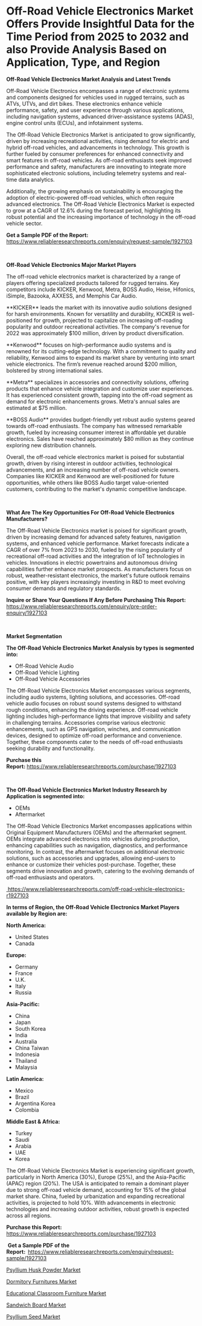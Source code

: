 <p><h1>Off-Road Vehicle Electronics Market Offers Provide Insightful Data for the Time Period from 2025 to 2032 and also Provide Analysis Based on Application, Type, and Region</h1></p><p><strong>Off-Road Vehicle Electronics Market Analysis and Latest Trends</strong></p>
<p><p>Off-Road Vehicle Electronics encompasses a range of electronic systems and components designed for vehicles used in rugged terrains, such as ATVs, UTVs, and dirt bikes. These electronics enhance vehicle performance, safety, and user experience through various applications, including navigation systems, advanced driver-assistance systems (ADAS), engine control units (ECUs), and infotainment systems.</p><p>The Off-Road Vehicle Electronics Market is anticipated to grow significantly, driven by increasing recreational activities, rising demand for electric and hybrid off-road vehicles, and advancements in technology. This growth is further fueled by consumer preferences for enhanced connectivity and smart features in off-road vehicles. As off-road enthusiasts seek improved performance and safety, manufacturers are innovating to integrate more sophisticated electronic solutions, including telemetry systems and real-time data analytics.</p><p>Additionally, the growing emphasis on sustainability is encouraging the adoption of electric-powered off-road vehicles, which often require advanced electronics. The Off-Road Vehicle Electronics Market is expected to grow at a CAGR of 12.6% during the forecast period, highlighting its robust potential and the increasing importance of technology in the off-road vehicle sector.</p></p>
<p><strong>Get a Sample PDF of the Report:&nbsp;</strong> <a href="https://www.reliableresearchreports.com/enquiry/request-sample/1927103?utm_campaign=13&utm_medium=2&utm_source=Github&utm_content=ia&utm_term=15012025&utm_id=off-road-vehicle-electronics">https://www.reliableresearchreports.com/enquiry/request-sample/1927103</a></p>
<p>&nbsp;</p>
<p><strong>Off-Road Vehicle Electronics Major Market Players</strong></p>
<p><p>The off-road vehicle electronics market is characterized by a range of players offering specialized products tailored for rugged terrains. Key competitors include KICKER, Kenwood, Metra, BOSS Audio, Heise, Hifonics, iSimple, Bazooka, AXXESS, and Memphis Car Audio.</p><p>**KICKER** leads the market with its innovative audio solutions designed for harsh environments. Known for versatility and durability, KICKER is well-positioned for growth, projected to capitalize on increasing off-roading popularity and outdoor recreational activities. The company's revenue for 2022 was approximately $100 million, driven by product diversification.</p><p>**Kenwood** focuses on high-performance audio systems and is renowned for its cutting-edge technology. With a commitment to quality and reliability, Kenwood aims to expand its market share by venturing into smart vehicle electronics. The firm’s revenue reached around $200 million, bolstered by strong international sales.</p><p>**Metra** specializes in accessories and connectivity solutions, offering products that enhance vehicle integration and customize user experiences. It has experienced consistent growth, tapping into the off-road segment as demand for electronic enhancements grows. Metra's annual sales are estimated at $75 million.</p><p>**BOSS Audio** provides budget-friendly yet robust audio systems geared towards off-road enthusiasts. The company has witnessed remarkable growth, fueled by increasing consumer interest in affordable yet durable electronics. Sales have reached approximately $80 million as they continue exploring new distribution channels.</p><p>Overall, the off-road vehicle electronics market is poised for substantial growth, driven by rising interest in outdoor activities, technological advancements, and an increasing number of off-road vehicle owners. Companies like KICKER and Kenwood are well-positioned for future opportunities, while others like BOSS Audio target value-oriented customers, contributing to the market's dynamic competitive landscape.</p></p>
<p>&nbsp;</p>
<p><strong>What Are The Key Opportunities For Off-Road Vehicle Electronics Manufacturers?</strong></p>
<p><p>The Off-Road Vehicle Electronics market is poised for significant growth, driven by increasing demand for advanced safety features, navigation systems, and enhanced vehicle performance. Market forecasts indicate a CAGR of over 7% from 2023 to 2030, fueled by the rising popularity of recreational off-road activities and the integration of IoT technologies in vehicles. Innovations in electric powertrains and autonomous driving capabilities further enhance market prospects. As manufacturers focus on robust, weather-resistant electronics, the market's future outlook remains positive, with key players increasingly investing in R&D to meet evolving consumer demands and regulatory standards.</p></p>
<p><strong>Inquire or Share Your Questions If Any Before Purchasing This Report:</strong> <a href="https://www.reliableresearchreports.com/enquiry/pre-order-enquiry/1927103?utm_campaign=13&utm_medium=2&utm_source=Github&utm_content=ia&utm_term=15012025&utm_id=off-road-vehicle-electronics">https://www.reliableresearchreports.com/enquiry/pre-order-enquiry/1927103</a></p>
<p>&nbsp;</p>
<p><strong>Market Segmentation</strong></p>
<p><strong>The Off-Road Vehicle Electronics Market Analysis by types is segmented into:</strong></p>
<p><ul><li>Off-Road Vehicle Audio</li><li>Off-Road Vehicle Lighting</li><li>Off-Road Vehicle Accessories</li></ul></p>
<p><p>The Off-Road Vehicle Electronics Market encompasses various segments, including audio systems, lighting solutions, and accessories. Off-road vehicle audio focuses on robust sound systems designed to withstand rough conditions, enhancing the driving experience. Off-road vehicle lighting includes high-performance lights that improve visibility and safety in challenging terrains. Accessories comprise various electronic enhancements, such as GPS navigation, winches, and communication devices, designed to optimize off-road performance and convenience. Together, these components cater to the needs of off-road enthusiasts seeking durability and functionality.</p></p>
<p><strong>Purchase this Report:&nbsp;</strong><a href="https://www.reliableresearchreports.com/purchase/1927103?utm_campaign=13&utm_medium=2&utm_source=Github&utm_content=ia&utm_term=15012025&utm_id=off-road-vehicle-electronics">https://www.reliableresearchreports.com/purchase/1927103</a></p>
<p>&nbsp;</p>
<p><strong>The Off-Road Vehicle Electronics Market Industry Research by Application is segmented into:</strong></p>
<p><ul><li>OEMs</li><li>Aftermarket</li></ul></p>
<p><p>The Off-Road Vehicle Electronics Market encompasses applications within Original Equipment Manufacturers (OEMs) and the aftermarket segment. OEMs integrate advanced electronics into vehicles during production, enhancing capabilities such as navigation, diagnostics, and performance monitoring. In contrast, the aftermarket focuses on additional electronic solutions, such as accessories and upgrades, allowing end-users to enhance or customize their vehicles post-purchase. Together, these segments drive innovation and growth, catering to the evolving demands of off-road enthusiasts and operators.</p></p>
<p><a href="https://www.reliableresearchreports.com/off-road-vehicle-electronics-r1927103?utm_campaign=13&utm_medium=2&utm_source=Github&utm_content=ia&utm_term=15012025&utm_id=off-road-vehicle-electronics">&nbsp;https://www.reliableresearchreports.com/off-road-vehicle-electronics-r1927103</a></p>
<p><strong>In terms of Region, the Off-Road Vehicle Electronics Market Players available by Region are:</strong></p>
<p>
    <p> <strong> North America: </strong>
        <ul>
            <li>United States</li>
            <li>Canada</li>
        </ul>
        </p> 
    <p> <strong> Europe: </strong>
        <ul>
            <li>Germany</li>
            <li>France</li>
            <li>U.K.</li>
            <li>Italy</li>
            <li>Russia</li>
        </ul>
        </p> 
    <p> <strong> Asia-Pacific: </strong>
        <ul>
            <li>China</li>
            <li>Japan</li>
            <li>South Korea</li>
            <li>India</li>
            <li>Australia</li>
            <li>China Taiwan</li>
            <li>Indonesia</li>
            <li>Thailand</li>
            <li>Malaysia</li>
        </ul>
        </p> 
    <p> <strong> Latin America: </strong>
        <ul>
            <li>Mexico</li>
            <li>Brazil</li>
            <li>Argentina Korea</li>
            <li>Colombia</li>
        </ul>
        </p> 
    <p> <strong> Middle East & Africa: </strong>
        <ul>
            <li>Turkey</li>
            <li>Saudi</li>
            <li>Arabia</li>
            <li>UAE</li>
            <li>Korea</li>
        </ul>
    </p>
    </p>
<p><p>The Off-Road Vehicle Electronics Market is experiencing significant growth, particularly in North America (30%), Europe (25%), and the Asia-Pacific (APAC) region (20%). The USA is anticipated to remain a dominant player due to strong off-road vehicle demand, accounting for 15% of the global market share. China, fueled by urbanization and expanding recreational activities, is projected to hold 10%. With advancements in electronic technologies and increasing outdoor activities, robust growth is expected across all regions.</p></p>
<p><strong>Purchase this Report: </strong><a href="https://www.reliableresearchreports.com/purchase/1927103?utm_campaign=13&utm_medium=2&utm_source=Github&utm_content=ia&utm_term=15012025&utm_id=off-road-vehicle-electronics">https://www.reliableresearchreports.com/purchase/1927103</a></p>
<p>&nbsp;<strong>Get a Sample PDF of the Report:&nbsp;&nbsp;</strong><a href="https://www.reliableresearchreports.com/enquiry/request-sample/1927103?utm_campaign=13&utm_medium=2&utm_source=Github&utm_content=ia&utm_term=15012025&utm_id=off-road-vehicle-electronics">https://www.reliableresearchreports.com/enquiry/request-sample/1927103</a></p>
<p><strong></strong></p>
<p><p><a href="https://github.com/MarciaRunte/Market-Research-Report-List-1/blob/main/psyllium-husk-powder-market.md?utm_campaign=13&utm_medium=2&utm_source=Github&utm_content=ia&utm_term=15012025&utm_id=off-road-vehicle-electronics">Psyllium Husk Powder Market</a></p><p><a href="https://github.com/rosamariarocque98/Market-Research-Report-List-1/blob/main/dormitory-furnitures-market.md?utm_campaign=13&utm_medium=2&utm_source=Github&utm_content=ia&utm_term=15012025&utm_id=off-road-vehicle-electronics">Dormitory Furnitures Market</a></p><p><a href="https://github.com/suleimannichelle7/Market-Research-Report-List-1/blob/main/educational-classroom-furniture-market.md?utm_campaign=13&utm_medium=2&utm_source=Github&utm_content=ia&utm_term=15012025&utm_id=off-road-vehicle-electronics">Educational Classroom Furniture Market</a></p><p><a href="https://github.com/krinerstormy331/Market-Research-Report-List-1/blob/main/sandwich-board-market.md?utm_campaign=13&utm_medium=2&utm_source=Github&utm_content=ia&utm_term=15012025&utm_id=off-road-vehicle-electronics">Sandwich Board Market</a></p><p><a href="https://github.com/MariaWashington76/Market-Research-Report-List-1/blob/main/psyllium-seed-market.md?utm_campaign=13&utm_medium=2&utm_source=Github&utm_content=ia&utm_term=15012025&utm_id=off-road-vehicle-electronics">Psyllium Seed Market</a></p></p>